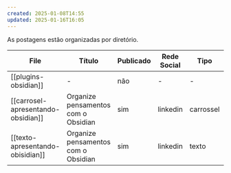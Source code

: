 ```yaml
---
created: 2025-01-08T14:55
updated: 2025-01-16T16:05
---
```

As postagens estão organizadas por diretório. 

<!-- QueryToSerialize: TABLE title as "Título", choice(posted, "sim", "não") as "Publicado", media as "Rede Social", type as "Tipo", dateformat(date, "yyyy/MM/dd") as "Data" FROM "archives" where file.name != "README" -->
<!-- SerializedQuery: TABLE title as "Título", choice(posted, "sim", "não") as "Publicado", media as "Rede Social", type as "Tipo", dateformat(date, "yyyy/MM/dd") as "Data" FROM "archives" where file.name != "README" -->

| File                                                                                                                          | Título                              | Publicado | Rede Social | Tipo      | Data       |
| ----------------------------------------------------------------------------------------------------------------------------- | ----------------------------------- | --------- | ----------- | --------- | ---------- |
| [[plugins-obsidian]]                                                                            | \-                                  | não       | \-          | \-        | \-         |
| [[carrosel-apresentando-obsidian]] | Organize pensamentos com o Obsidian | sim       | linkedin    | carrossel | 2025/01/14 |
| [[texto-apresentando-obisidian]]     | Organize pensamentos com o Obsidian | sim       | linkedin    | texto     | 2025/01/14 |
<!-- SerializedQuery END -->



